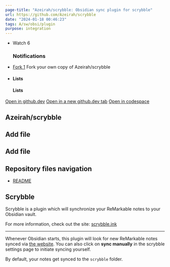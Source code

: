 ```yaml
---
page-title: "Azeirah/scrybble: Obsidian sync plugin for scrybble"
url: https://github.com/Azeirah/scrybble
date: "2024-01-18 00:46:23"
tags: A/sw/obsi/plugin
purpose: integration
---
```


-   Watch 6
    
    ### Notifications
    
-   [Fork 1](https://github.com/Azeirah/scrybble/fork) Fork your own copy of Azeirah/scrybble
    
-   #### Lists
    
    #### Lists
    

[Open in github.dev](https://github.dev/) [Open in a new github.dev tab](https://github.dev/) [Open in codespace](https://github.com/codespaces/new/Azeirah/scrybble?resume=1)

## Azeirah/scrybble

## Add file

## Add file

## Repository files navigation

-   [README](https://github.com/Azeirah/scrybble#)

## Scrybble

Scrybble is a plugin which will synchronize your ReMarkable notes to your Obsidian vault.

For more information, check out the site: [scrybble.ink](https://scrybble.ink/)

---

Whenever Obsidian starts, this plugin will look for new ReMarkable notes synced via [the website](https://scrybble.ink/). You can also click on **sync manually** in the scrybble settings page to initiate syncing yourself.

By default, your notes get synced to the `scrybble` folder.